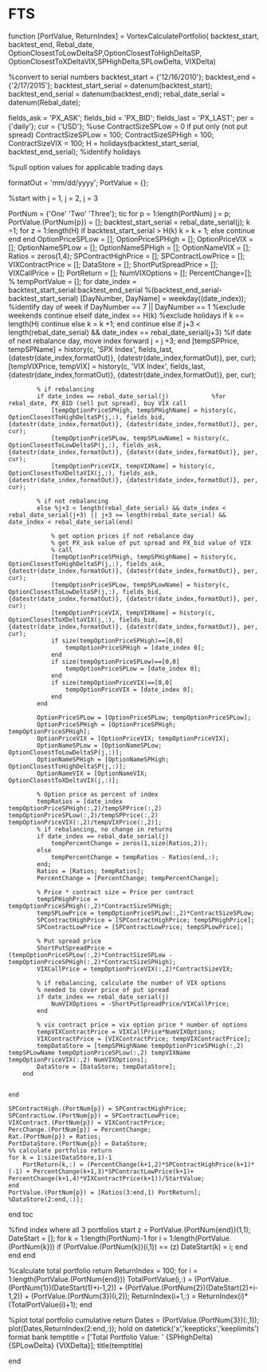 # FTS
function [PortValue, ReturnIndex] = VortexCalculatePortfolio( backtest_start, backtest_end, Rebal_date, OptionClosestToLowDeltaSP,OptionClosestToHighDeltaSP, OptionClosestToXDeltaVIX,SPHighDelta,SPLowDelta, VIXDelta)

%convert to serial numbers
backtest_start = {'12/16/2010'};
backtest_end = {'2/17/2015'};
backtest_start_serial = datenum(backtest_start);
backtest_end_serial = datenum(backtest_end);
rebal_date_serial = datenum(Rebal_date);

fields_ask = 'PX_ASK';
fields_bid = 'PX_BID';
fields_last = 'PX_LAST';
per = {'daily'};
cur = {'USD'};
%use ContractSizeSPLow = 0 if put only (not put spread)
ContractSizeSPLow = 100;
ContractSizeSPHigh = 100;
ContractSizeVIX = 100;
H = holidays(backtest_start_serial, backtest_end_serial); %identify holidays

%pull option values for applicable trading days

formatOut = 'mm/dd/yyyy';
PortValue = {};

%start with j = 1, j = 2, j = 3

PortNum = {'One' 'Two' 'Three'};
tic
for p = 1:length(PortNum)
    j = p;
    PortValue.(PortNum{p}) = [];
    backtest_start_serial = rebal_date_serial(j);
    k =1;
    for z = 1:length(H)
        if backtest_start_serial > H(k)
            k = k +  1;
        else
            continue
        end
    end
    OptionPriceSPLow = [];
    OptionPriceSPHigh = [];
    OptionPriceVIX = [];
    OptionNameSPLow = [];
    OptionNameSPHigh = [];
    OptionNameVIX = [];
    Ratios = zeros(1,4);
    SPContractHighPrice = [];
    SPContractLowPrice = [];
    VIXContractPrice = [];
    DataStore = [];
    ShortPutSpreadPrice = [];
    VIXCallPrice = [];
    PortReturn = [];
    NumVIXOptions = [];
    PercentChange=[];
    %     tempPortValue = [];
    for date_index = backtest_start_serial:backtest_end_serial %(backtest_end_serial-backtest_start_serial)
        [DayNumber, DayName] = weekday((date_index)); %identify day of week
        if DayNumber == 7 || DayNumber == 1 %exclude weekends
            continue
        elseif date_index == H(k) %exclude holidays
            if k == length(H)
                continue
            else
                k = k +1;
            end
            continue
        else
            if j+3 < length(rebal_date_serial) && date_index == rebal_date_serial(j+3) %if date of next rebalance day, move index forward
                j = j +3;
            end
            [tempSPPrice, tempSPName] = history(c, 'SPX Index', fields_last, {datestr(date_index,formatOut)}, {datestr(date_index,formatOut)}, per, cur);
            [tempVIXPrice, tempVIX] = history(c, 'VIX Index', fields_last, {datestr(date_index,formatOut)}, {datestr(date_index,formatOut)}, per, cur);
            
            % if rebalancing 
            if date_index == rebal_date_serial(j)            %for rebal_date, PX_BID (sell put spread), buy VIX call
                [tempOptionPriceSPHigh, tempSPHighName] = history(c, OptionClosestToHighDeltaSP(j,:), fields_bid, {datestr(date_index,formatOut)}, {datestr(date_index,formatOut)}, per, cur);
                [tempOptionPriceSPLow, tempSPLowName] = history(c, OptionClosestToLowDeltaSP(j,:), fields_ask, {datestr(date_index,formatOut)}, {datestr(date_index,formatOut)}, per, cur);
                [tempOptionPriceVIX, tempVIXName] = history(c, OptionClosestToXDeltaVIX(j,:), fields_ask, {datestr(date_index,formatOut)}, {datestr(date_index,formatOut)}, per, cur);
                
            % if not rebalancing 
            else %j+3 < length(rebal_date_serial) && date_index < rebal_date_serial(j+3) || j+3 >= length(rebal_date_serial) && date_index < rebal_date_serial(end)
                
                % get option prices if not rebalance day
                % get PX_ask value of put spread and PX_bid value of VIX
                % call
                [tempOptionPriceSPHigh, tempSPHighName] = history(c, OptionClosestToHighDeltaSP(j,:), fields_ask, {datestr(date_index,formatOut)}, {datestr(date_index,formatOut)}, per, cur);
                [tempOptionPriceSPLow, tempSPLowName] = history(c, OptionClosestToLowDeltaSP(j,:), fields_bid, {datestr(date_index,formatOut)}, {datestr(date_index,formatOut)}, per, cur);
                [tempOptionPriceVIX, tempVIXName] = history(c, OptionClosestToXDeltaVIX(j,:), fields_bid, {datestr(date_index,formatOut)}, {datestr(date_index,formatOut)}, per, cur);
                if size(tempOptionPriceSPHigh)==[0,0]
                    tempOptionPriceSPHigh = [date_index 0];
                end
                if size(tempOptionPriceSPLow)==[0,0]
                    tempOptionPriceSPLow = [date_index 0];
                end
                if size(tempOptionPriceVIX)==[0,0]
                    tempOptionPriceVIX = [date_index 0];
                end
            end
            
            OptionPriceSPLow = [OptionPriceSPLow; tempOptionPriceSPLow];
            OptionPriceSPHigh = [OptionPriceSPHigh; tempOptionPriceSPHigh];
            OptionPriceVIX = [OptionPriceVIX; tempOptionPriceVIX];
            OptionNameSPLow = [OptionNameSPLow; OptionClosestToLowDeltaSP(j,:)];
            OptionNameSPHigh = [OptionNameSPHigh; OptionClosestToHighDeltaSP(j,:)];
            OptionNameVIX = [OptionNameVIX; OptionClosestToXDeltaVIX(j,:)];
            
            % Option price as percent of index
            tempRatios = [date_index tempOptionPriceSPHigh(:,2)/tempSPPrice(:,2) tempOptionPriceSPLow(:,2)/tempSPPrice(:,2) tempOptionPriceVIX(:,2)/tempVIXPrice(:,2)];
            % if rebalancing, no change in returns
            if date_index == rebal_date_serial(j)
                tempPercentChange = zeros(1,size(Ratios,2));
            else
                tempPercentChange = tempRatios - Ratios(end,:);
            end;
            Ratios = [Ratios; tempRatios];
            PercentChange = [PercentChange; tempPercentChange];
            
            % Price * contract size = Price per contract
            tempSPHighPrice = tempOptionPriceSPHigh(:,2)*ContractSizeSPHigh;
            tempSPLowPrice = tempOptionPriceSPLow(:,2)*ContractSizeSPLow;
            SPContractHighPrice = [SPContractHighPrice; tempSPHighPrice];
            SPContractLowPrice = [SPContractLowPrice; tempSPLowPrice];
            
            % Put spread price
            ShortPutSpreadPrice = (tempOptionPriceSPLow(:,2)*ContractSizeSPLow - tempOptionPriceSPHigh(:,2)*ContractSizeSPHigh);
            VIXCallPrice = tempOptionPriceVIX(:,2)*ContractSizeVIX;
            
            % if rebalancing, calculate the number of VIX options
            % needed to cover price of put spread
            if date_index == rebal_date_serial(j)
                NumVIXOptions = -ShortPutSpreadPrice/VIXCallPrice;
            end
            
            % vix contract price = vix option price * number of options
            tempVIXContractPrice = VIXCallPrice*NumVIXOptions;
            VIXContractPrice = [VIXContractPrice; tempVIXContractPrice];
            tempDataStore = [tempSPHighName tempOptionPriceSPHigh(:,2) tempSPLowName tempOptionPriceSPLow(:,2) tempVIXName tempOptionPriceVIX(:,2) NumVIXOptions];
            DataStore = [DataStore; tempDataStore];
        end
        
        
    end
    
    SPContractHigh.(PortNum{p}) = SPContractHighPrice;
    SPContractLow.(PortNum{p}) = SPContractLowPrice;
    VIXContract.(PortNum{p}) = VIXContractPrice;
    PercChange.(PortNum{p}) = PercentChange;
    Rat.(PortNum{p}) = Ratios;
    PortDataStore.(PortNum{p}) = DataStore;
    %% calculate portfolio return
    for k = 1:size(DataStore,1)-1
        PortReturn(k,:) = (PercentChange(k+1,2)*SPContractHighPrice(k+1)*(-1) + PercentChange(k+1,3)*SPContractLowPrice(k+1)+ PercentChange(k+1,4)*VIXContractPrice(k+1))/StartValue;
    end
    PortValue.(PortNum{p}) = [Ratios(3:end,1) PortReturn]; %DataStore(2:end,:)];
    
end
toc

%find index where all 3 portfolios start
z = PortValue.(PortNum{end})(1,1);
DateStart = [];
for k = 1:length(PortNum)-1
    for i = 1:length(PortValue.(PortNum{k}))
        if (PortValue.(PortNum{k})(i,1)) == (z)
            DateStart(k) = i;
        end
    end
end

%calculate total portfolio return
ReturnIndex = 100;
for i = 1:length(PortValue.(PortNum{end}))
    TotalPortValue(i,:) = (PortValue.(PortNum{1})(DateStart(1)+i-1,2)) + (PortValue.(PortNum{2})(DateStart(2)+i-1,2)) + (PortValue.(PortNum{3})(i,2));
    ReturnIndex(i+1,:) = ReturnIndex(i)*(TotalPortValue(i)+1);
end


%plot total portfolio cumulative return
Dates = (PortValue.(PortNum{3})(:,1));
plot(Dates,ReturnIndex(2:end,:));
hold on
datetick('x','keepticks','keeplimits')
format bank
temptitle = ['Total Portfolio Value: ' {SPHighDelta} {SPLowDelta} {VIXDelta}];
title(temptitle)

end



